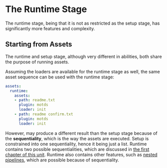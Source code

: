 # The Runtime Stage

The runtime stage, being that it is not as restricted as the setup stage, has significantly more features and complexity.

## Starting from Assets

The runtime and setup stage, although very different in abilities, both share the purpose of running assets.

Assuming the loaders are available for the runtime stage as well, the same asset sequence can be used with the runtime stage:

```yaml
assets:
  runtime:
    assets:
    - path: readme.txt
      plugin: motds
      loader: init
    - path: readme confirm.txt
      plugin: motds
      loader: init
```

However, may produce a different result than the setup stage because of the **sequentiality**, which is the way the assets are executed. Setup is constrained into one sequentiality, hence it being just a list. Runtime contains two possible sequentialities, which are discussed in [the first chapter of this unit](sequentiality.md). Runtime also contains other features, such as [nested pipelines](nested_pipelines.md), which are possible because of sequentiality.

